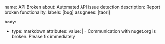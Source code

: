 name: API Broken
about: Automated API issue detection
description: Report broken functionality.
labels: [bug]
assignees: [taori]

body:
  - type: markdown
    attributes:
      value: |
        - Communication with nuget.org is broken. Please fix immediately
